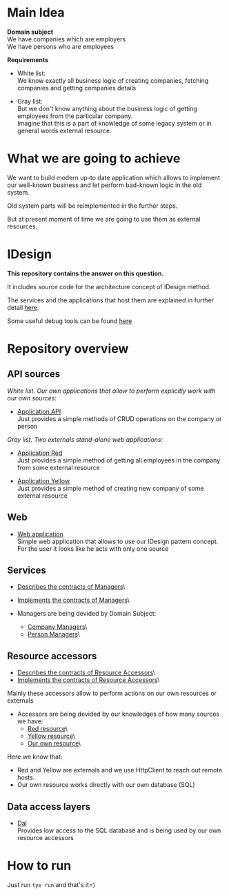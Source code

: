 # Main Idea

**Domain subject**\
We have companies which are employers\
We have persons who are employees

**Requirements**
- White list:\
We know exactly all business logic of creating companies, fetching companies and getting companies details

- Gray list:\
But we don't know anything about the business logic of getting employees from the particular company.\
Imagine that this is a part of knowledge of some legacy system or in general words external resource.

# What we are going to achieve

We want to build modern up-to date application which allows to implement our well-known business and let perform bad-known logic in the old system.

Old system parts will be reimplemented in the further steps.

But at present moment of time we are going to use them as external resources.

# IDesign

**This repository contains the answer on this question.**

It includes source code for the architecture concept of IDesign method.

The services and the applications that host them are explained in further detail [here](./docs/architecture.md).

Some useful debug tools can be found [here](./docs/tye.md)

# Repository overview

## API sources

*White list. Our own applications that allow to perform explicitly work with our own sources:*

- [Application API](./src/apps/API)\
Just provides a simple methods of CRUD operations on the company or person

*Gray list. Two externals stand-alone web applications:*

- [Application Red](./src/apps/externals/Poc.Method.AppRedAPI)\
Just provides a simple method of getting all employees in the company from some external resource

- [Application Yellow](./src/apps/externals/Poc.Method.AppYellowAPI)\
Just provides a simple method of creating new company of some external resource

## Web

- [Web application](./src/apps/Web)\
Simple web application that allows to use our IDesign pattern concept.\
For the user it looks like he acts with only one source

## Services

- [Describes the contracts of Managers](./src/contracts/managers)\
- [Implements the contracts of Managers](./src/services/managers)\

- Managers are being devided by Domain Subject:
  - [Company Managers](./src/services/managers/Poc.Method.CompanyManagerService)\
  - [Person Managers](./src/services/managers/Poc.Method.PersonManagerService)\

## Resource accessors

- [Describes the contracts of Resource Accessors](./src/contracts/resource-access)\
- [Implements the contracts of Resource Accessors](./src/services/resource-access)\

Mainly these accessors allow to perform actions on our own resources or externals

- Accessors are being devided by our knowledges of how many sources we have:
  - [Red resource](./src/services/resource-access/Poc.Method.Service.ExternalAppRedAccess)\
  - [Yellow resource](./src/services/resource-access/Poc.Method.Service.ExternalAppYellowAccess)\
  - [Our own resource](./src/services/resource-access/Poc.Method.Service.ContextStorageAccess)\

Here we know that:
- Red and Yellow are externals and we use HttpClient to reach out remote hosts.
- Our own resource works directly with our own database (SQL)

## Data access layers

- [Dal](./src/dal)\
Provides low access to the SQL database and is being used by our own resource accessors


# How to run

Just run `tye run` and that's it=)